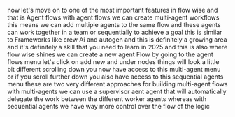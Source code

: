 now let's move on to one of the most
important features in flow wise and that
is Agent flows with agent flows we can
create multi-agent workflows this means
we can add multiple agents to the same
flow and these agents can work together
in a team or sequentially to achieve a
goal this is similar to Frameworks like
crew Ai and autogen and this is
definitely a growing area and it's
definitely a skill that you need to
learn in 2025 and this is also where
flow wise shines we can create a new
agent Flow by going to the agent flows
menu let's click on add new and under
nodes things will look a little bit
different scrolling down you now have
access to this multi-agent menu or if
you scroll further down you also have
access to this sequential agents menu
these are two very different approaches
for building multi-agent flows with
multi-agents we can use a supervisor
aent agent that will automatically
delegate the work between the different
worker agents whereas with sequential
agents we have way more control over the
flow of the logic
